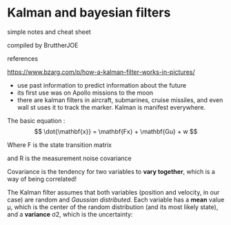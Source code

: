 # Kalman and bayesian filters

simple notes and cheat sheet

compiled by BruttherJOE



references

https://www.bzarg.com/p/how-a-kalman-filter-works-in-pictures/





- use past information to predict information about the future
- its first use was on Apollo missions to the moon
- there are kalman filters in aircraft, submarines, cruise missiles, and even wall st uses it to track the marker. Kalman is manifest everywhere.



The basic equation :
$$
\dot{\mathbf{x}} = \mathbf{Fx} + \mathbf{Gu} + w
$$


Where F is the state transition matrix

and R is the measurement noise covariance



Covariance is the tendency for two variables to **vary together**, which is a way of being correlated!



The Kalman filter assumes that both variables (position and velocity, in our case) are random and *Gaussian distributed.* Each variable has a **mean** value μ, which is the center of the random distribution (and its most likely state), and a **variance** σ2, which is the uncertainty:



